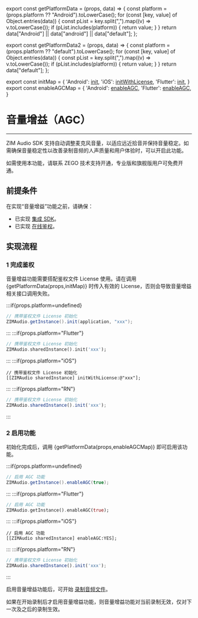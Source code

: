 export const getPlatformData = (props, data) => {
    const platform = (props.platform ?? "Android").toLowerCase();
    for (const [key, value] of Object.entries(data)) {
        const pList = key.split(",").map((v) => v.toLowerCase());
        if (pList.includes(platform)) {
            return value;
        }
    }
    return data["Android"] || data["android"] || data["default"];
};

export const getPlatformData2 = (props, data) => {
    const platform = (props.platform ?? "default").toLowerCase();
    for (const [key, value] of Object.entries(data)) {
        const pList = key.split(",").map((v) => v.toLowerCase());
        if (pList.includes(platform)) {
            return value;
        }
    }
    return data["default"];
};

export const initMap = {
  'Android': <a href="@init" target='_blank'>init</a>,
  'iOS': <a href="@initWithLicense" target='_blank'>initWithLicense</a>,
  'Flutter': <a href="https://pub.dev/documentation/zego_zim_audio/latest/zego_zim_audio/ZIMAudio/init.html" target='_blank'>init</a>,
}
export const enableAGCMap = {
  'Android': <a href="@enableAGC" target='_blank'>enableAGC</a>,
  'Flutter': <a href="https://pub.dev/documentation/zego_zim_audio/latest/zego_zim_audio/ZIMAudio/enableAGC.html" target='_blank'>enableAGC</a>,
}

# 音量增益（AGC）

- - -

ZIM Audio SDK 支持自动调整麦克风音量，以适应远近拾音并保持音量稳定。如需确保音量稳定性以改善录制音频的人声质量和用户体验时，可以开启此功能。

<Warning title="注意">

如需使用本功能，请联系 ZEGO 技术支持开通，专业版和旗舰版用户可免费开通。
</Warning>

## 前提条件

在实现“音量增益”功能之前，请确保：
- 已实现 [集成 SDK](/zim-flutter/zim-audio/integrate-the-zim-audio-sdk)。
- 已实现 [在线鉴权](/zim-flutter/zim-audio/implement-online-authentication)。


## 实现流程

### 1 完成鉴权

音量增益功能需要搭配鉴权文件 License 使用。请在调用 {getPlatformData(props,initMap)} 时传入有效的 License，否则会导致音量增益相关接口调用失败。

:::if{props.platform=undefined}

```java
// 携带鉴权文件 License 初始化
ZIMAudio.getInstance().init(application, "xxx");
```
:::
:::if{props.platform="Flutter"}

```dart
// 携带鉴权文件 License 初始化
ZIMAudio.sharedInstance().init('xxx');
```
:::
:::if{props.platform="iOS"}

```objc
// 携带鉴权文件 License 初始化
[[ZIMAudio sharedInstance] initWithLicense:@"xxx"];
```
:::
:::if{props.platform="RN"}
```typescript
// 携带鉴权文件 License 初始化
ZIMAudio.sharedInstance().init('xxx');
```
:::

### 2 启用功能

初始化完成后，调用 {getPlatformData(props,enableAGCMap)} 即可启用该功能。

:::if{props.platform=undefined}

```java
// 启用 AGC 功能
ZIMAudio.getInstance().enableAGC(true);
```
:::
:::if{props.platform="Flutter"}
```dart
// 启用 AGC 功能
ZIMAudio.getInstance().enableAGC(true);
```
:::
:::if{props.platform="iOS"}

```objc
// 启用 AGC 功能
[[ZIMAudio sharedInstance] enableAGC:YES];
```
:::
:::if{props.platform="RN"}
```typescript
// 携带鉴权文件 License 初始化
ZIMAudio.sharedInstance().init('xxx');
```
:::

启用音量增益功能后，可开始 [录制音频文件](/zim-flutter/zim-audio/send-and-receive-audio-messages#4-录制音频文件)。

<Note title="说明">

如果在开始录制后才启用音量增益功能，则音量增益功能对当前录制无效，仅对下一次及之后的录制生效。
</Note>
<Content platform="Flutter" />
